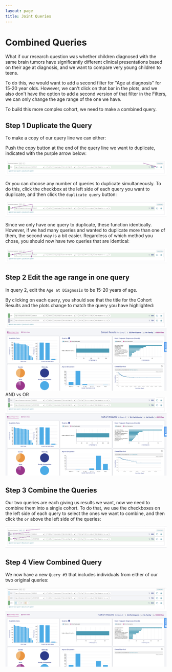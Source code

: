 ```yaml
---
layout: page
title: Joint Queries
---
```


Combined Queries
===================================

What if our research question was whether children diagnosed with the
same brain tumors have significantly different clinical presentations
based on their age at diagnosis, and we want to compare very young
children to teens.

To do this, we would want to add a second filter for "Age at
diagnosis" for 15-20 year olds. However, we can't click on that bar in
the plots, and we also don't have the option to add a second version of
that filter in the Filters, we can only change the age range of the one
we have.

To build this more complex cohort, we need to make a combined query.

Step 1 Duplicate the Query
--------------------------

To make a copy of our query line we can either:

Push the copy button at the end of the query line we want to duplicate,
indicated with the purple arrow below:

![**Copy query**](../../images/KidsFirstPortal_26.png)

Or you can choose any number of queries to duplicate simultaneously. To
do this, click the checkbox at the left side of each query you want to
duplicate, and then click the `duplicate query` button:

![**Duplicate multiple queries**](../../images/KidsFirstPortal_27.png)

Since we only have one query to duplicate, these function identically.
However, if we had many queries and wanted to duplicate more than one of
them, the second way is a bit easier. Regardless of which method you
chose, you should now have two queries that are identical:

![**Duplicated queries**](../../images/KidsFirstPortal_27.png)

Step 2 Edit the age range in one query
--------------------------------------

In query 2, edit the `Age at Diagnosis` to be 15-20 years of age.

By clicking on each query, you should see that the title for the Cohort
Results and the plots change to match the query you have highlighted:

![pic1](../../images/KidsFirstPortal_29.png) AND vs OR
![pic2](../../images/KidsFirstPortal_30.png)

Step 3 Combine the Queries
--------------------------

Our two queries are each giving us results we want, now we need to
combine them into a single cohort. To do that, we use the checkboxes on
the left side of each query to select the ones we want to combine, and
then click the `or` above the left side of the queries:

![**Combine queries**](../../images/KidsFirstPortal_31.png)

Step 4 View Combined Query
--------------------------

We now have a new `Query #3` that includes individuals from
either of our two original queries:

![**Combined queries**](../../images/KidsFirstPortal_33.png)
